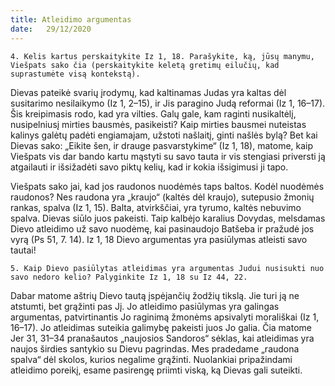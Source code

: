 ```yaml
---
title: Atleidimo argumentas 
date:   29/12/2020
---
```


`4. Kelis kartus perskaitykite Iz 1, 18. Parašykite, ką, jūsų manymu, Viešpats sako čia (perskaitykite keletą gretimų eilučių, kad suprastumėte visą kontekstą).`
														
Dievas pateikė svarių įrodymų, kad kaltinamas Judas yra kaltas dėl susitarimo nesilaikymo (Iz 1, 2–15), ir Jis paragino Judą reformai (Iz 1, 16–17). Šis kreipimasis rodo, kad yra vilties. Galų gale, kam raginti nusikaltėlį, nusipelniusį mirties bausmės, pasikeisti? Kaip mirties bausmei nuteistas kalinys galėtų padėti engiamajam, užstoti našlaitį, ginti našlės bylą? Bet kai Dievas sako: „Eikite šen, ir drauge pasvarstykime“ (Iz 1, 18), matome, kaip Viešpats vis dar bando kartu mąstyti su savo tauta ir vis stengiasi priversti ją atgailauti ir išsižadėti savo piktų kelių, kad ir kokia išsigimusi ji tapo.

Viešpats sako jai, kad jos raudonos nuodėmės taps baltos. Kodėl nuodėmės raudonos? Nes raudona yra „kraujo“ (kaltės dėl kraujo), sutepusio žmonių rankas, spalva (Iz 1, 15). Balta, atvirkščiai, yra tyrumo, kaltės nebuvimo spalva. Dievas siūlo juos pakeisti. Taip kalbėjo karalius Dovydas, melsdamas Dievo atleidimo už savo nuodėmę, kai pasinaudojo Batšeba ir pražudė jos vyrą (Ps 51, 7. 14). Iz 1, 18 Dievo argumentas yra pasiūlymas atleisti savo tautai!

`5. Kaip Dievo pasiūlytas atleidimas yra argumentas Judui nusisukti nuo savo nedoro kelio? Palyginkite Iz 1, 18 su Iz 44, 22.`

Dabar matome aštrių Dievo tautą įspėjančių žodžių tikslą. Jie turi ją ne atstumti, bet grąžinti pas Jį. Jo atleidimo pasiūlymas yra galingas argumentas, patvirtinantis Jo raginimą žmonėms apsivalyti morališkai (Iz 1, 16–17). Jo atleidimas suteikia galimybę pakeisti juos Jo galia. Čia matome Jer 31, 31–34 pranašautos „naujosios Sandoros“ sėklas, kai atleidimas yra naujos širdies santykio su Dievu pagrindas. Mes pradedame „raudona spalva“ dėl skolos, kurios negalime grąžinti. Nuolankiai pripažindami atleidimo poreikį, esame pasirengę priimti viską, ką Dievas gali suteikti.
